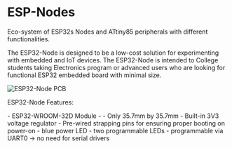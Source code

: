 # ESP-Nodes
 Eco-system of ESP32s Nodes and ATtiny85 peripherals with different functionalities.

 <p>The ESP32-Node is designed to be a low-cost solution for experimenting with embedded and IoT devices. The ESP32-Node is intended to College students taking Electronics program or advanced users who are looking for functional ESP32 embedded board with minimal size.</p>

 <img alt="ESP32-Node PCB" src="">

 <p>ESP32-Node Features:</p>
 - ESP32-WROOM-32D Module
 - 
 - Only 35.7mm by 35.7mm
 - Built-in 3V3 voltage regulator
 - Pre-wired strapping pins for ensuring proper booting on power-on
 - blue power LED
 - two programmable LEDs
 - programmable via UART0 -> no need for serial drivers
